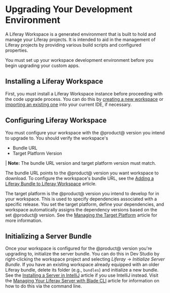 # Upgrading Your Development Environment

A Liferay Workspace is a generated environment that is built to hold and manage
your Liferay projects. It is intended to aid in the management of Liferay
projects by providing various build scripts and configured properties.

You must set up your workspace development environment before you begin
upgrading your custom apps.

## Installing a Liferay Workspace

First, you must install a Liferay Workspace instance before proceeding with the
code upgrade process. You can do this by
[creating a new workspace](/docs/reference/7-2/-/knowledge_base/r/creating-a-liferay-workspace)
or
[importing an existing one](/docs/reference/7-2/-/knowledge_base/r/importing-projects-in-dev-studio)
into your current IDE, if necessary.

## Configuring Liferay Workspace

You must configure your workspace with the @product@ version you intend to
upgrade to. You should verify the workspace's

- Bundle URL
- Target Platform Version

| **Note:** The bundle URL version and target platform version must match.

The bundle URL points to the @product@ version you want workspace to download.
To configure the workspace's bundle URL, see the
[Adding a Liferay Bundle to Liferay Workspace](/docs/reference/7-2/-/knowledge_base/r/adding-a-liferay-bundle-to-liferay-workspace)
article.

The target platform is the @product@ version you intend to develop for in your
workspace. This is used to specify dependencies associated with a specific
release. You set the target platform, define your dependencies, and workspace
automatically assigns the dependency versions based on the set @product@
version. See the
[Managing the Target Platform](/docs/reference/7-2/-/knowledge_base/r/managing-the-target-platform)
article for more information.

## Initializing a Server Bundle

Once your workspace is configured for the @product@ version you're upgrading to,
initialize the server bundle. You can do this in Dev Studio by right-clicking
the workspace project and selecting *Liferay* &rarr; *Initialize Server Bundle*.
If you have an existing workspace already equipped with an older Liferay bundle,
delete its folder (e.g., `bundles`) and initialize a new bundle. See the
[Installing a Server in IntelliJ](/docs/reference/7-2/-/knowledge_base/r/installing-a-server-in-intellij)
article if you use IntelliJ instead. Visit the
[Managing Your Liferay Server with Blade CLI](/docs/reference/7-2/-/knowledge_base/r/managing-your-liferay-server-with-blade-cli)
article for information on how to do this via the command line.
